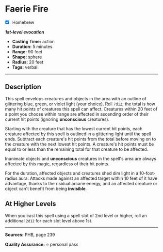 # Faerie Fire
- [x] Homebrew

***1st-level evocation***
- **Casting Time:** action
- **Duration:** 5 minutes
- **Range:** 90 feet
- **Shape:** sphere
- **Radius:** 20 feet
- **Tags:** verbal

---

## Description
This spell envelops creatures and objects in the area with an outline of glittering blue, green, or violet light (your choice).
Roll `7d12`; the total is how many hit points of creatures this spell can affect.
Creatures within 20 feet of a point you choose within range are affected in ascending order of their current hit points (ignoring **unconscious** creatures).

Starting with the creature that has the lowest current hit points, each creature affected by this spell is outlined in a glittering light until the spell ends.
Subtract each creature's hit points from the total before moving on to the creature with the next lowest hit points.
A creature's hit points must be equal to or less than the remaining total for that creature to be affected.

Inanimate objects and **unconscious** creatures in the spell's area are always affected by this magic, regardless of their hit points.

For the duration, affected objects and creatures shed dim light in a 10-foot-radius aura.
Attacks made against an affected target within 10 feet of it have advantage, thanks to the risidual arcane energy, and an affected creature or object can't benefit from being **invisible**.

## At Higher Levels
When you cast this spell using a spell slot of 2nd level or higher, roll an additional `2d12` for each slot level above 1st.

---

**Sources:** PHB, page 239

**Quality Assurance:** :star: personal pass
